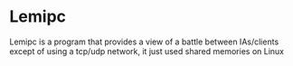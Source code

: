 Lemipc
======

Lemipc is a program that provides a view of a battle between IAs/clients except of using a tcp/udp network, it just used shared memories on Linux
